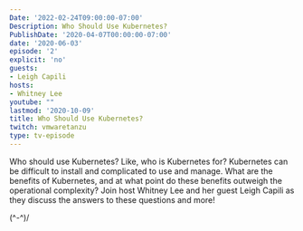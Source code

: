 ```yaml
---
Date: '2022-02-24T09:00:00-07:00'
Description: Who Should Use Kubernetes?
PublishDate: '2020-04-07T00:00:00-07:00'
date: '2020-06-03'
episode: '2'
explicit: 'no'
guests:
- Leigh Capili
hosts:
- Whitney Lee
youtube: ""
lastmod: '2020-10-09'
title: Who Should Use Kubernetes?
twitch: vmwaretanzu
type: tv-episode
---
```


Who should use Kubernetes?  Like, who is Kubernetes for?  Kubernetes can be difficult to 
install and complicated to use and manage.  What are the benefits of Kubernetes, and at what 
point do these benefits outweigh the operational complexity?  Join host Whitney Lee and her 
guest Leigh Capili as they discuss the answers to these questions and more! 

\(^-^)/
